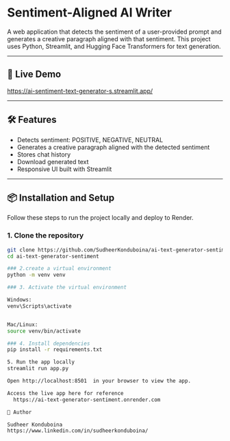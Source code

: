 # Sentiment-Aligned AI Writer

A web application that detects the sentiment of a user-provided prompt and generates a creative paragraph aligned with that sentiment. This project uses Python, Streamlit, and Hugging Face Transformers for text generation.

---

## 🚀 Live Demo

  https://ai-sentiment-text-generator-s.streamlit.app/

---

## 🛠 Features

- Detects sentiment: POSITIVE, NEGATIVE, NEUTRAL
- Generates a creative paragraph aligned with the detected sentiment
- Stores chat history
- Download generated text
- Responsive UI built with Streamlit

---

## 📦 Installation and Setup

Follow these steps to run the project locally and deploy to Render.

### 1. Clone the repository

```bash
git clone https://github.com/SudheerKonduboina/ai-text-generator-sentiment.git
cd ai-text-generator-sentiment

### 2.create a virtual environment
python -m venv venv

### 3. Activate the virtual environment

Windows:
venv\Scripts\activate


Mac/Linux:
source venv/bin/activate

### 4. Install dependencies
pip install -r requirements.txt

5. Run the app locally
streamlit run app.py

Open http://localhost:8501  in your browser to view the app.

Access the live app here for reference
  https://ai-text-generator-sentiment.onrender.com

🧑 Author

Sudheer Konduboina
https://www.linkedin.com/in/sudheerkonduboina/
